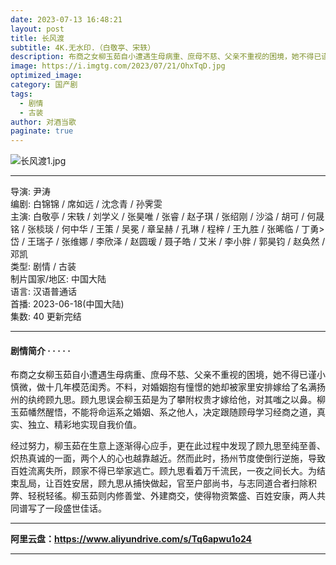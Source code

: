 ```yaml
---
date: 2023-07-13 16:48:21
layout: post
title: 长风渡
subtitle: 4K.无水印.（白敬亭、宋轶）
description: 布商之女柳玉茹自小遭遇生母病重、庶母不慈、父亲不重视的困境，她不得已谨小慎微，做了十几年模范闺秀...
image: https://i.imgtg.com/2023/07/21/OhxTqD.jpg
optimized_image: 
category: 国产剧
tags:
  - 剧情
  - 古装
author: 对酒当歌
paginate: true
---
```


![长风渡1.jpg](https://i.imgtg.com/2023/07/21/OhxUAF.jpg)

---

导演: 尹涛  
编剧: 白锦锦 / 席如远 / 沈念青 / 孙霁雯  
主演: 白敬亭 / 宋轶 / 刘学义 / 张昊唯 / 张睿 / 赵子琪 / 张绍刚 / 沙溢 / 胡可 / 何晟铭 / 张棪琰 / 何中华 / 王策 / 吴冕 / 章呈赫 / 孔琳 / 程梓 / 王九胜 / 张晞临 / 丁勇>岱 / 王瑞子 / 张维娜 / 李欣泽 / 赵圆瑗 / 聂子皓 / 艾米 / 李小胖 / 郭昊钧 / 赵奂然 / 邓凯  
类型: 剧情 / 古装  
制片国家/地区: 中国大陆  
语言: 汉语普通话  
首播: 2023-06-18(中国大陆)  
集数: 40 更新完结  

---

#### 剧情简介 · · · · ·

布商之女柳玉茹自小遭遇生母病重、庶母不慈、父亲不重视的困境，她不得已谨小 慎微，做十几年模范闺秀。不料，对婚姻抱有憧憬的她却被家里安排嫁给了名满扬州的纨绔顾九思。顾九思误会柳玉茹是为了攀附权贵才嫁给他，对其嗤之以鼻。柳玉茹幡然醒悟，不能将命运系之婚姻、系之他人，决定跟随顾母学习经商之道，真实、独立、精彩地实现自我价值。

经过努力，柳玉茹在生意上逐渐得心应手，更在此过程中发现了顾九思至纯至善、炽热真诚的一面，两个人的心也越靠越近。然而此时，扬州节度使倒行逆施，导致百姓流离失所，顾家不得已举家逃亡。顾九思看着万千流民，一夜之间长大。为结束乱局，让百姓安居，顾九思从捕快做起，官至户部尚书，与志同道合者扫除积弊、轻税轻徭。柳玉茹则内修善堂、外建商交，使得物资繁盛、百姓安康，两人共同谱写了一段盛世佳话。

---

**阿里云盘：<https://www.aliyundrive.com/s/Tq6apwu1o24>**

---
